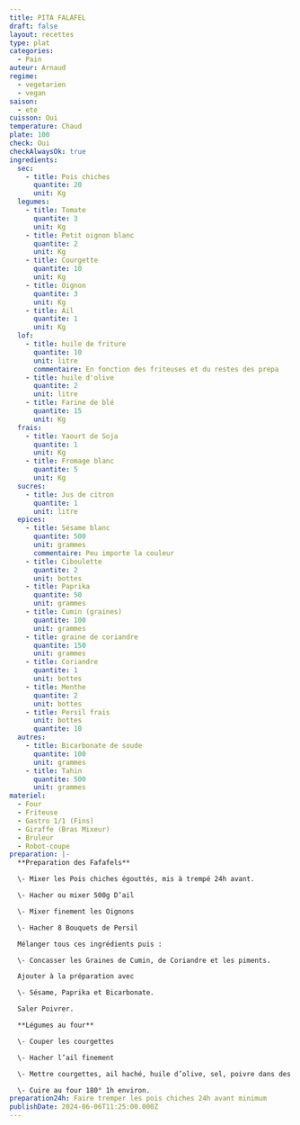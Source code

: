 ```yaml
---
title: PITA FALAFEL
draft: false
layout: recettes
type: plat
categories:
  - Pain
auteur: Arnaud
regime:
  - vegetarien
  - vegan
saison:
  - ete
cuisson: Oui
temperature: Chaud
plate: 100
check: Oui
checkAlwaysOk: true
ingredients:
  sec:
    - title: Pois chiches
      quantite: 20
      unit: Kg
  legumes:
    - title: Tomate
      quantite: 3
      unit: Kg
    - title: Petit oignon blanc
      quantite: 2
      unit: Kg
    - title: Courgette
      quantite: 10
      unit: Kg
    - title: Oignon
      quantite: 3
      unit: Kg
    - title: Ail
      quantite: 1
      unit: Kg
  lof:
    - title: huile de friture
      quantite: 10
      unit: litre
      commentaire: En fonction des friteuses et du restes des prepa
    - title: huile d'olive
      quantite: 2
      unit: litre
    - title: Farine de blé
      quantite: 15
      unit: Kg
  frais:
    - title: Yaourt de Soja
      quantite: 1
      unit: Kg
    - title: Fromage blanc
      quantite: 5
      unit: Kg
  sucres:
    - title: Jus de citron
      quantite: 1
      unit: litre
  epices:
    - title: Sésame blanc
      quantite: 500
      unit: grammes
      commentaire: Peu importe la couleur
    - title: Ciboulette
      quantite: 2
      unit: bottes
    - title: Paprika
      quantite: 50
      unit: grammes
    - title: Cumin (graines)
      quantite: 100
      unit: grammes
    - title: graine de coriandre
      quantite: 150
      unit: grammes
    - title: Coriandre
      quantite: 1
      unit: bottes
    - title: Menthe
      quantite: 2
      unit: bottes
    - title: Persil frais
      unit: bottes
      quantite: 10
  autres:
    - title: Bicarbonate de soude
      quantite: 100
      unit: grammes
    - title: Tahin
      quantite: 500
      unit: grammes
materiel:
  - Four
  - Friteuse
  - Gastro 1/1 (Fins)
  - Giraffe (Bras Mixeur)
  - Bruleur
  - Robot-coupe
preparation: |-
  **Preparation des Fafafels**

  \- Mixer les Pois chiches égouttés, mis à trempé 24h avant.

  \- Hacher ou mixer 500g D’ail

  \- Mixer finement les Oignons

  \- Hacher 8 Bouquets de Persil

  Mélanger tous ces ingrédients puis :

  \- Concasser les Graines de Cumin, de Coriandre et les piments.

  Ajouter à la préparation avec 

  \- Sésame, Paprika et Bicarbonate. 

  Saler Poivrer.

  **Légumes au four**

  \- Couper les courgettes 

  \- Hacher l’ail finement

  \- Mettre courgettes, ail haché, huile d’olive, sel, poivre dans des gastros. 

  \- Cuire au four 180° 1h environ.
preparation24h: Faire tremper les pois chiches 24h avant minimum
publishDate: 2024-06-06T11:25:00.000Z
---
```

